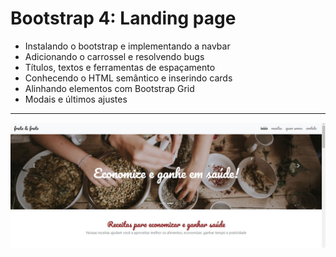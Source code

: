 Bootstrap 4: Landing page
===============================================
- Instalando o bootstrap e implementando a navbar
- Adicionando o carrossel e resolvendo bugs
- Títulos, textos e ferramentas de espaçamento
- Conhecendo o HTML semântico e inserindo cards
- Alinhando elementos com Bootstrap Grid
- Modais e últimos ajustes

--------------------
 ![](https://github.com/jacksonn455/bootstrap4/blob/master/src/img/readme.jpg)
